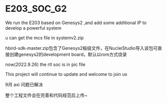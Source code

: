 # E203_SOC_G2
We run the E203 based on Genesys2 ,and add some additional IP to develop a powerful system 

u can get the mcs file in systemv2.zip

hbird-sdk-master.zip包含了Genesys2板级文件，在NucleiStudio导入该包可直接创建genesys2的development board，默认以rom方式烧录

now(2022.9.26) the rtl soc is in pic file

This project will continue to update and welcome to join us

9月
axi 问题已解决

整个工程文件会在完善和代码规范后上传~
